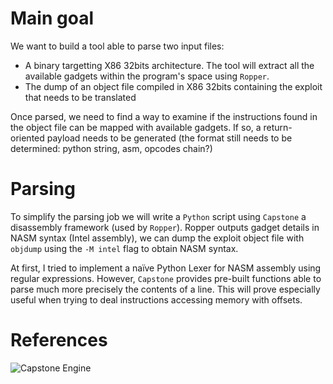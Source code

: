 # Main goal

We want to build a tool able to parse two input files:

  + A binary targetting X86 32bits architecture. The tool will extract all the available gadgets within the program's space using `Ropper`.
  + The dump of an object file compiled in X86 32bits containing the exploit that needs to be translated

Once parsed, we need to find a way to examine if the instructions found in the object file can be mapped with available gadgets. If so, a return-oriented payload needs to be generated (the format still needs to be determined: python string, asm, opcodes chain?)

# Parsing

To simplify the parsing job we will write a `Python` script using `Capstone` a disassembly framework (used by `Ropper`).
Ropper outputs gadget details in NASM syntax (Intel assembly), we can dump the exploit object file with `objdump` using the `-M intel` flag to obtain NASM syntax.

At first, I tried to implement a naïve Python Lexer for NASM assembly using regular expressions. However, `Capstone` provides pre-built functions able to parse much more precisely the contents of a line. This will prove especially useful when trying to deal instructions accessing memory with offsets.


# References

![Capstone Engine](http://www.capstone-engine.org/)
